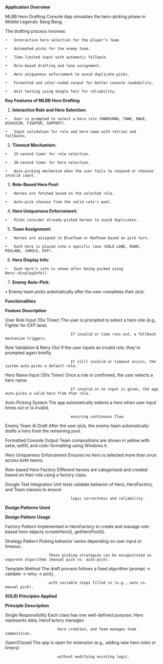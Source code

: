   **Application Overview**
  
  MLBB Hero Drafting Console App simulates the hero-picking phase in Mobile Legends: Bang Bang.
  
  The drafting process involves:
   
    •	Interactive hero selection for the player’s team.
    
    •	Automated picks for the enemy team.
   
    •	Time-limited input with automatic fallback.
   
    •	Role-based drafting and lane assignment.
    
    •	Hero uniqueness enforcement to avoid duplicate picks.
    
    •	Formatted and color-coded output for better console readability.
    
    •	Unit testing using Google Test for reliability.
  
  **Key Features of MLBB Hero Drafting**
  
  1.	**Interactive Role and Hero Selection:**
     
    •	User is prompted to select a hero role (MARKSMAN, TANK, MAGE, ASSASSIN, FIGHTER, SUPPORT).
    
    •	Input validation for role and hero name with retries and fallbacks.
    
  2.	**Timeout Mechanism:**

    •	15-second timer for role selection.
    
    •	30-second timer for hero selection.
    
    •	Auto-picking mechanism when the user fails to respond or chooses invalid input.
    
  3.	**Role-Based Hero Pool:**
     
    •	Heroes are fetched based on the selected role.
    
    •	Auto-pick chooses from the valid role's pool.
    
  4.	**Hero Uniqueness Enforcement:**
     
    •	Picks consider already-picked heroes to avoid duplicates.
    
  5.	**Team Assignment:**
     
    •	Heroes are assigned to BlueTeam or RedTeam based on pick turn.
    
    •	Each hero is placed into a specific lane (GOLD LANE, ROAM, MIDLANE, JUNGLE, EXP).
    
  6.	**Hero Display Info:**
     
    •	Each hero's info is shown after being picked using Hero::displayInfo().
    
  7.	**Enemy Auto-Pick:**

   •	Enemy team picks automatically after the user completes their pick.
  
  
  **Functionalities**
  
  **Feature**                    	**Description**
  
  User Role Input (15s Timer)	    The user is prompted to select a hero role (e.g., Fighter for EXP lane). 
  
                                  If invalid or time runs out, a fallback mechanism triggers.
                                  
                                  
  Role Validation & Retry (5s)	   If the user inputs an invalid role, they're prompted again briefly. 
  
                                  If still invalid or timeout occurs, the system auto-picks a default role.
                                  
                                  
  Hero Name Input (30s Timer)	    Once a role is confirmed, the user selects a hero name. 
  
                                  If invalid or no input is given, the app auto-picks a valid hero from that role.
                                  
                                  
  Auto-Picking System	            The app automatically selects a hero when user input times out or is invalid,
  
                                  ensuring continuous flow.
                                  
                                  
  Enemy Team AI Draft	            After the user pick, the enemy team automatically drafts a hero from the remaining pool.
  
  
  Formatted Console Output	       Team compositions are shown in yellow with setw, setfill, and color formatting using Windows.h.
  
  
  Hero Uniqueness Enforcement	    Ensures no hero is selected more than once across both teams.
  
  
  Role-based Hero Factory	        Different heroes are categorized and created based on their role using a factory class.
  
  
  Google Test Integration	        Unit tests validate behavior of Hero, HeroFactory, and Team classes to ensure
  
                                  logic correctness and reliability.
  
  **Design Patterns	Used**
  
  **Design Pattern**   	**Usage**
  
  Factory Pattern      	Implemented in HeroFactory to create and manage role-based hero objects (createHero(), getHeroPool()).

  
  Strategy Pattern	     Picking behavior varies depending on user input or timeout.
  
                        These picking strategies can be encapsulated as separate algorithms (manual pick vs. auto-pick).
                        
                        
  Template Method       The draft process follows a fixed algorithm (prompt → validate → retry → pick), 
  
                        with variable steps filled in (e.g., auto vs. manual pick).
  
                        
  **SOLID Principles Applied**
  
  **Principle**            	**Description**
  
  Single Responsibility	    Each class has one well-defined purpose: Hero represents data, HeroFactory manages 
  
                            hero creation, and Team manages team composition.

                            
  Open/Closed	              The app is open for extension (e.g., adding new hero roles or timers)
  
                            without modifying existing logic.
  
  
  
  
